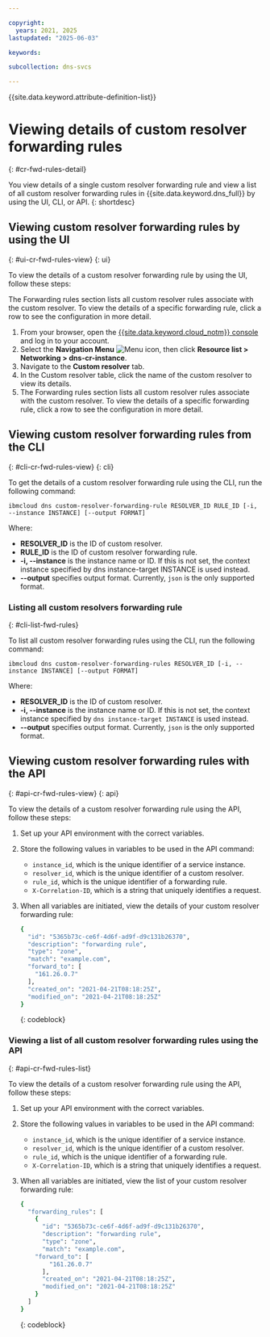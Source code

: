 ```yaml
---

copyright:
  years: 2021, 2025
lastupdated: "2025-06-03"

keywords:

subcollection: dns-svcs

---
```


{{site.data.keyword.attribute-definition-list}}

# Viewing details of custom resolver forwarding rules
{: #cr-fwd-rules-detail}

You view details of a single custom resolver forwarding rule and view a list of all custom resolver forwarding rules in {{site.data.keyword.dns_full}} by using the UI, CLI, or API.
{: shortdesc}

## Viewing custom resolver forwarding rules by using the UI
{: #ui-cr-fwd-rules-view}
{: ui}

To view the details of a custom resolver forwarding rule by using the UI, follow these steps:
 
The Forwarding rules section lists all custom resolver rules associate with the custom resolver. To view the details of a specific forwarding rule, click a row to see the configuration in more detail. 

1. From your browser, open the [{{site.data.keyword.cloud_notm}} console](/login) and log in to your account.
1. Select the **Navigation Menu** ![Menu icon](../icons/icon_hamburger.svg), then click **Resource list > Networking > dns-cr-instance**.
1. Navigate to the **Custom resolver** tab.
1. In the Custom resolver table, click the name of the custom resolver to view its details.
1. The Forwarding rules section lists all custom resolver rules associate with the custom resolver. To view the details of a specific forwarding rule, click a row to see the configuration in more detail. 

## Viewing custom resolver forwarding rules from the CLI
{: #cli-cr-fwd-rules-view}
{: cli}

To get the details of a custom resolver forwarding rule using the CLI, run the following command:

`ibmcloud dns custom-resolver-forwarding-rule RESOLVER_ID RULE_ID [-i, --instance INSTANCE] [--output FORMAT]`

Where:

- **RESOLVER_ID** is the ID of custom resolver.
- **RULE_ID** is the ID of custom resolver forwarding rule.
- **-i, --instance** is the instance name or ID. If this is not set, the context instance specified by dns instance-target INSTANCE is used instead.
- **--output** specifies output format. Currently, `json` is the only supported format.

### Listing all custom resolvers forwarding rule
{: #cli-list-fwd-rules}

To list all custom resolver forwarding rules using the CLI, run the following command:

`ibmcloud dns custom-resolver-forwarding-rules RESOLVER_ID [-i, --instance INSTANCE] [--output FORMAT]`

Where:

- **RESOLVER_ID** is the ID of custom resolver.
- **-i, --instance** is the instance name or ID. If this is not set, the context instance specified by `dns instance-target INSTANCE` is used instead.
- **--output** specifies output format. Currently, `json` is the only supported format.


## Viewing custom resolver forwarding rules with the API
{: #api-cr-fwd-rules-view}
{: api}

To view the details of a custom resolver forwarding rule using the API, follow these steps:

1. Set up your API environment with the correct variables.
1. Store the following values in variables to be used in the API command:
    * `instance_id`, which is the unique identifier of a service instance.
    * `resolver_id`, which is the unique identifier of a custom resolver.
    * `rule_id`, which is the unique identifier of a forwarding rule.
    * `X-Correlation-ID`, which is a string that uniquely identifies a request.
1. When all variables are initiated, view the details of your custom resolver forwarding rule:

    ```sh
    {
      "id": "5365b73c-ce6f-4d6f-ad9f-d9c131b26370",
      "description": "forwarding rule",
      "type": "zone",
      "match": "example.com",
      "forward_to": [
        "161.26.0.7"
      ],
      "created_on": "2021-04-21T08:18:25Z",
      "modified_on": "2021-04-21T08:18:25Z"
    }
    ```
    {: codeblock}

### Viewing a list of all custom resolver forwarding rules using the API
{: #api-cr-fwd-rules-list}

To view the details of a custom resolver forwarding rule using the API, follow these steps:

1. Set up your API environment with the correct variables.
1. Store the following values in variables to be used in the API command:
    * `instance_id`, which is the unique identifier of a service instance.
    * `resolver_id`, which is the unique identifier of a custom resolver.
    * `rule_id`, which is the unique identifier of a forwarding rule.
    * `X-Correlation-ID`, which is a string that uniquely identifies a request.
1. When all variables are initiated, view the list of your custom resolver forwarding rule:

    ```sh
    {
      "forwarding_rules": [
        {
          "id": "5365b73c-ce6f-4d6f-ad9f-d9c131b26370",
          "description": "forwarding rule",
          "type": "zone",
          "match": "example.com",
        "forward_to": [
            "161.26.0.7"
          ],
          "created_on": "2021-04-21T08:18:25Z",
          "modified_on": "2021-04-21T08:18:25Z"
        }
      ]
    }
    ```
    {: codeblock}
